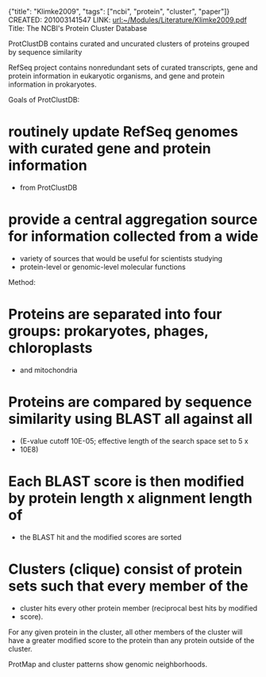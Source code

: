 {"title": "Klimke2009", "tags": ["ncbi", "protein", "cluster", "paper"]}
CREATED: 201003141547
LINK: <url:~/Modules/Literature/Klimke2009.pdf>
Title: The NCBI's Protein Cluster Database

ProtClustDB contains curated and uncurated clusters of proteins grouped by
sequence similarity

RefSeq project contains nonredundant sets of curated transcripts, gene and
protein information in eukaryotic organisms, and gene and protein information
in prokaryotes.

Goals of ProtClustDB:
# routinely update RefSeq genomes with curated gene and protein information
* from ProtClustDB
# provide a central aggregation source for information collected from a wide
* variety of sources that would be useful for scientists studying
* protein-level or genomic-level molecular functions

Method:
# Proteins are separated into four groups: prokaryotes, phages, chloroplasts
* and mitochondria
# Proteins are compared by sequence similarity using BLAST all against all
* (E-value cutoff 10E-05; effective length of the search space set to 5 x
* 10E8)
# Each BLAST score is then modified by protein length x alignment length of
* the BLAST hit and the modified scores are sorted
# Clusters (clique) consist of protein sets such that every member of the
* cluster hits every other protein member (reciprocal best hits by modified
* score).

For any given protein in the cluster, all other members of the cluster will
have a greater modified score to the protein than any protein outside of the
cluster.

ProtMap and cluster patterns show genomic neighborhoods.
